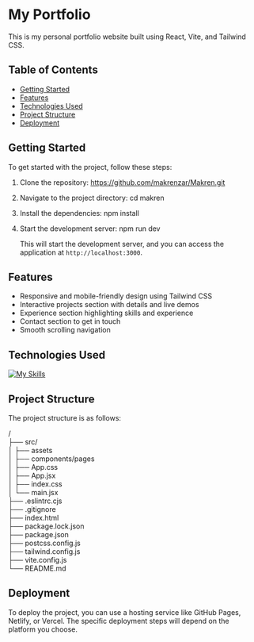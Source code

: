 # My Portfolio

This is my personal portfolio website built using React, Vite, and Tailwind CSS.

## Table of Contents

- [Getting Started](#getting-started)
- [Features](#features)
- [Technologies Used](#technologies-used)
- [Project Structure](#project-structure)
- [Deployment](#deployment)

## Getting Started

To get started with the project, follow these steps:


1. Clone the repository: https://github.com/makrenzar/Makren.git
2. Navigate to the project directory: cd makren
3. Install the dependencies: npm install
4. Start the development server: npm run dev

   This will start the development server, and you can access the application at `http://localhost:3000`.

## Features

- Responsive and mobile-friendly design using Tailwind CSS
- Interactive projects section with details and live demos
- Experience section highlighting skills and experience
- Contact section to get in touch
- Smooth scrolling navigation

## Technologies Used

[![My Skills](https://skillicons.dev/icons?i=html,css,react,tailwind)](https://skillicons.dev)&nbsp;

## Project Structure

The project structure is as follows:

/
<br>
├── src/
<br>
│   ├── assets
<br>
│   ├── components/pages
<br>
│   ├── App.css
<br>
│   ├── App.jsx
<br>
│   ├── index.css
<br>
│   └── main.jsx
<br>
├── .eslintrc.cjs
<br>
├── .gitignore
<br>
├── index.html
<br>
├── package.lock.json
<br>
├── package.json
<br>
├── postcss.config.js
<br>
├── tailwind.config.js
<br>
├── vite.config.js
<br>
└── README.md

## Deployment

To deploy the project, you can use a hosting service like GitHub Pages, Netlify, or Vercel. The specific deployment steps will depend on the platform you choose.


   
